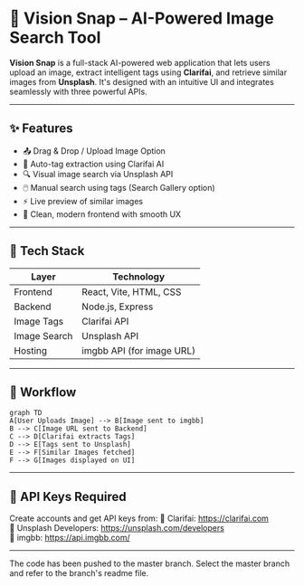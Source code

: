 # 🎨 Vision Snap – AI-Powered Image Search Tool

**Vision Snap** is a full-stack AI-powered web application that lets users upload an image, extract intelligent tags using **Clarifai**, and retrieve similar images from **Unsplash**. It's designed with an intuitive UI and integrates seamlessly with three powerful APIs.

---

## ✨ Features

- 📤 Drag & Drop / Upload Image Option  
- 🧠 Auto-tag extraction using Clarifai AI  
- 🔍 Visual image search via Unsplash API  
- 🖱️ Manual search using tags (Search Gallery option)  
- ⚡ Live preview of similar images  
- 🎨 Clean, modern frontend with smooth UX  

---

## 🧰 Tech Stack

| Layer       | Technology              |
|-------------|--------------------------|
| Frontend    | React, Vite, HTML, CSS   |
| Backend     | Node.js, Express         |
| Image Tags  | Clarifai API             |
| Image Search| Unsplash API             |
| Hosting     | imgbb API (for image URL)|

---

## 🔁 Workflow

```mermaid
graph TD
A[User Uploads Image] --> B[Image sent to imgbb]
B --> C[Image URL sent to Backend]
C --> D[Clarifai extracts Tags]
D --> E[Tags sent to Unsplash]
E --> F[Similar Images fetched]
F --> G[Images displayed on UI]
```

---

## 🔐 API Keys Required
Create accounts and get API keys from:
🔸 Clarifai: https://clarifai.com  
🔸 Unsplash Developers: https://unsplash.com/developers  
🔸 imgbb: https://api.imgbb.com/  

---

The code has been pushed to the master branch. Select the master branch and refer to the branch's readme file. 
